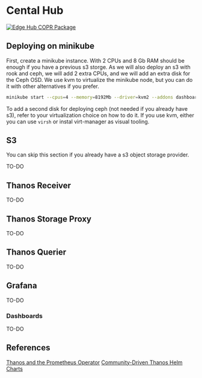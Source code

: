 # Cental Hub

[![Edge Hub COPR Package](https://copr.fedorainfracloud.org/coprs/drhelius/edge-monitoring/package/edge-hub/status_image/last_build.png)](https://copr.fedorainfracloud.org/coprs/drhelius/edge-monitoring/package/edge-hub/)


## Deploying on minikube

First, create a minikube instance. With 2 CPUs and 8 Gb RAM should be enough if you have a previous s3 storge. As we will also deploy an s3 with rook and ceph, we will add 2 extra CPUs, and we will add an extra disk for the Ceph OSD. We use kvm to virtualize the minikube node, but you can do it with other alternatives if you prefer.

```bash
minikube start --cpus=4 --memory=8192Mb --driver=kvm2 --addons dashboard,ingress,metrics-server -p central-node
```

To add a second disk for deploying ceph (not needed if you already have s3), refer to your virtualization choice on how to do it. If you use kvm, either you can use `virsh` or instal virt-manager as visual tooling.

## S3

You can skip this section if you already have a s3 object storage provider.

TO-DO

## Thanos Receiver

TO-DO

## Thanos Storage Proxy

TO-DO

## Thanos Querier

TO-DO

## Grafana

TO-DO

### Dashboards

TO-DO

## References

[Thanos and the Prometheus Operator](https://prometheus-operator.dev/docs/operator/thanos/)
[Community-Driven Thanos Helm Charts](https://github.com/thanos-community/helm-charts)
